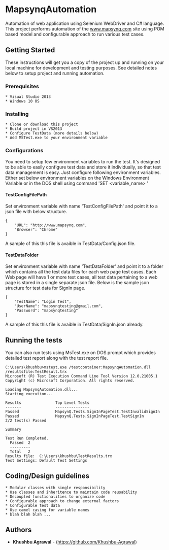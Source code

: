 # MapsynqAutomation

Automation of web application using Selenium WebDriver and C# language. This project performs automation of the www.mapsynq.com site using POM based model and configurable approach to run various test cases.

## Getting Started

These instructions will get you a copy of the project up and running on your local machine for development and testing purposes. See detailed notes below to setup project and running automation.

### Prerequisites

```
* Visual Studio 2013
* Windows 10 OS
```

### Installing

```
* Clone or download this project
* Build project in VS2013
* Configure TestData (more details below)
* Add MSTest.exe to your environment variable
```

### Configurations

You need to setup few environment variables to run the test. It's designed to be able to easily configure test data and store it individually, so that test data management is easy. Just configure following environment variables.
Either set below environment variables on the Windows Environment Variable or in the DOS shell using command 'SET <variable_name> <value>'

#### TestConfigFilePath
Set environment variable with name 'TestConfigFilePath' and point it to a json file with below structure.
```
{
	"URL": "http://www.mapsynq.com",
	"Browser": "Chrome"
}
```
A sample of this this file is avaible in TestData/Config.json file.

#### TestDataFolder
Set environment variable with name 'TestDataFolder' and point it to a folder which contains all the test data files for each web page test cases.
Each Web page will have 1 or more test cases, all test data pertaining to a web page is stored in a single separate json file.
Below is the sample json structure for test data for SignIn page.
```
{
	"TestName": "Login Test",
	"UserName": "mapsynqtesting@gmail.com",
	"Password": "mapsynqtesting"
}
```
A sample of this this file is avaible in TestData/SignIn.json already.


## Running the tests

You can also run tests using MsTest.exe on DOS prompt which provides detailed test report along with the test report file.
```
C:\Users\khushbu>mstest.exe /testcontainer:MapsynqAutomation.dll /resultsfile:TestResult.trx
Microsoft (R) Test Execution Command Line Tool Version 12.0.21005.1
Copyright (c) Microsoft Corporation. All rights reserved.

Loading MapsynqAutomation.dll...
Starting execution...

Results               Top Level Tests
-------               ---------------
Passed                MapsynQ.Tests.SignInPageTest.TestInvalidSignIn
Passed                MapsynQ.Tests.SignInPageTest.TestSignIn
2/2 test(s) Passed

Summary
-------
Test Run Completed.
  Passed  2
  ---------
  Total   2
Results file:  C:\Users\khushbu\TestResults.trx
Test Settings: Default Test Settings
```

## Coding/Design guidelines

```
* Modular classes with single responsibility
* Use classes and inheritence to maintain code reusability
* Decoupled functionalities to organize code
* Configurable approach to change external factors
* Configurable test data
* Use camel casing for variable names
* blah blah blah ...
```

## Authors

* **Khushbu Agrawal** - (https://github.com/Khushbu-Agrawal)
